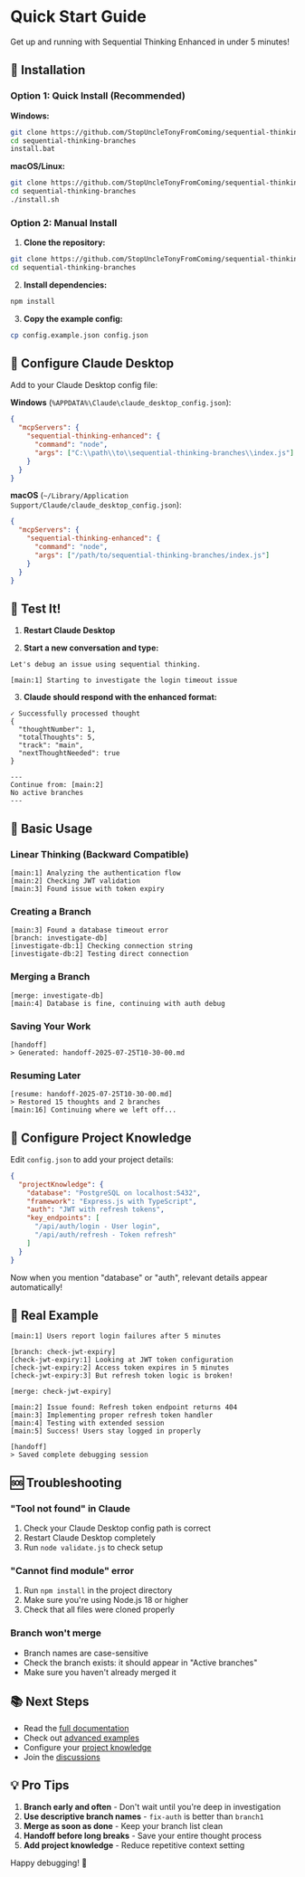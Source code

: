 # Quick Start Guide

Get up and running with Sequential Thinking Enhanced in under 5 minutes!

## 🚀 Installation

### Option 1: Quick Install (Recommended)

**Windows:**
```bash
git clone https://github.com/StopUncleTonyFromComing/sequential-thinking-branches.git
cd sequential-thinking-branches
install.bat
```

**macOS/Linux:**
```bash
git clone https://github.com/StopUncleTonyFromComing/sequential-thinking-branches.git
cd sequential-thinking-branches
./install.sh
```

### Option 2: Manual Install

1. **Clone the repository:**
```bash
git clone https://github.com/StopUncleTonyFromComing/sequential-thinking-branches.git
cd sequential-thinking-branches
```

2. **Install dependencies:**
```bash
npm install
```

3. **Copy the example config:**
```bash
cp config.example.json config.json
```

## 🔧 Configure Claude Desktop

Add to your Claude Desktop config file:

**Windows** (`%APPDATA%\Claude\claude_desktop_config.json`):
```json
{
  "mcpServers": {
    "sequential-thinking-enhanced": {
      "command": "node",
      "args": ["C:\\path\\to\\sequential-thinking-branches\\index.js"]
    }
  }
}
```

**macOS** (`~/Library/Application Support/Claude/claude_desktop_config.json`):
```json
{
  "mcpServers": {
    "sequential-thinking-enhanced": {
      "command": "node",
      "args": ["/path/to/sequential-thinking-branches/index.js"]
    }
  }
}
```

## 🎯 Test It!

1. **Restart Claude Desktop**

2. **Start a new conversation and type:**
```
Let's debug an issue using sequential thinking.

[main:1] Starting to investigate the login timeout issue
```

3. **Claude should respond with the enhanced format:**
```
✓ Successfully processed thought
{
  "thoughtNumber": 1,
  "totalThoughts": 5,
  "track": "main",
  "nextThoughtNeeded": true
}

---
Continue from: [main:2]
No active branches
---
```

## 📝 Basic Usage

### Linear Thinking (Backward Compatible)
```
[main:1] Analyzing the authentication flow
[main:2] Checking JWT validation
[main:3] Found issue with token expiry
```

### Creating a Branch
```
[main:3] Found a database timeout error
[branch: investigate-db]
[investigate-db:1] Checking connection string
[investigate-db:2] Testing direct connection
```

### Merging a Branch
```
[merge: investigate-db]
[main:4] Database is fine, continuing with auth debug
```

### Saving Your Work
```
[handoff]
> Generated: handoff-2025-07-25T10-30-00.md
```

### Resuming Later
```
[resume: handoff-2025-07-25T10-30-00.md]
> Restored 15 thoughts and 2 branches
[main:16] Continuing where we left off...
```

## 🧠 Configure Project Knowledge

Edit `config.json` to add your project details:

```json
{
  "projectKnowledge": {
    "database": "PostgreSQL on localhost:5432",
    "framework": "Express.js with TypeScript",
    "auth": "JWT with refresh tokens",
    "key_endpoints": [
      "/api/auth/login - User login",
      "/api/auth/refresh - Token refresh"
    ]
  }
}
```

Now when you mention "database" or "auth", relevant details appear automatically!

## 🎨 Real Example

```
[main:1] Users report login failures after 5 minutes

[branch: check-jwt-expiry]
[check-jwt-expiry:1] Looking at JWT token configuration
[check-jwt-expiry:2] Access token expires in 5 minutes
[check-jwt-expiry:3] But refresh token logic is broken!

[merge: check-jwt-expiry]

[main:2] Issue found: Refresh token endpoint returns 404
[main:3] Implementing proper refresh token handler
[main:4] Testing with extended session
[main:5] Success! Users stay logged in properly

[handoff]
> Saved complete debugging session
```

## 🆘 Troubleshooting

### "Tool not found" in Claude
1. Check your Claude Desktop config path is correct
2. Restart Claude Desktop completely
3. Run `node validate.js` to check setup

### "Cannot find module" error
1. Run `npm install` in the project directory
2. Make sure you're using Node.js 18 or higher
3. Check that all files were cloned properly

### Branch won't merge
- Branch names are case-sensitive
- Check the branch exists: it should appear in "Active branches"
- Make sure you haven't already merged it

## 📚 Next Steps

- Read the [full documentation](README.md)
- Check out [advanced examples](DEMO.md)
- Configure your [project knowledge](config.example.json)
- Join the [discussions](https://github.com/StopUncleTonyFromComing/sequential-thinking-branches/discussions)

## 💡 Pro Tips

1. **Branch early and often** - Don't wait until you're deep in investigation
2. **Use descriptive branch names** - `fix-auth` is better than `branch1`
3. **Merge as soon as done** - Keep your branch list clean
4. **Handoff before long breaks** - Save your entire thought process
5. **Add project knowledge** - Reduce repetitive context setting

Happy debugging! 🚀
